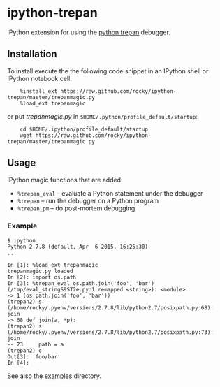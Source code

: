 ipython-trepan
===================

IPython extension for using the [python trepan](https://pypi.python.org/pypi?:action=display&name=trepan) debugger.

## Installation

To install execute the the following code snippet in an IPython shell or IPython notebook cell:

```
    %install_ext https://raw.github.com/rocky/ipython-trepan/master/trepanmagic.py
    %load_ext trepanmagic
```

or put *trepanmagic.py* in `$HOME/.python/profile_default/startup`:

```
    cd $HOME/.ipython/profile_default/startup
    wget https://raw.github.com/rocky/ipython-trepan/master/trepanmagic.py
```

## Usage

IPython magic functions that are added:

 * `%trepan_eval` &ndash; evaluate a Python statement under the debugger
 * `%trepan` &ndash; run the debugger on a Python program
 * `%trepan_pm` &ndash; do post-mortem debugging

### Example

```
$ ipython
Python 2.7.8 (default, Apr  6 2015, 16:25:30)
...

In [1]: %load_ext trepanmagic
trepanmagic.py loaded
In [2]: import os.path
In [3]: %trepan_eval os.path.join('foo', 'bar')
(/tmp/eval_stringS9ST2e.py:1 remapped <string>): <module>
-> 1 (os.path.join('foo', 'bar'))
(trepan2) s
(/home/rocky/.pyenv/versions/2.7.8/lib/python2.7/posixpath.py:68): join
-> 68 def join(a, *p):
(trepan2) s
(/home/rocky/.pyenv/versions/2.7.8/lib/python2.7/posixpath.py:73): join
-- 73     path = a
(trepan2) c
Out[3]: 'foo/bar'
In [4]:
```

See also the [examples](https://github.com/rocky/ipython-trepan/tree/master/examples) directory.
